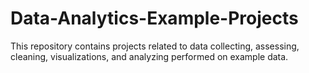 # Data-Analytics-Example-Projects
This repository contains projects related to data collecting, assessing, cleaning, visualizations, and analyzing performed on example data.
